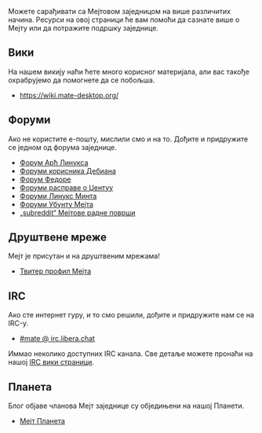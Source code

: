 <!--
.. link:
.. description:
.. tags: Forums,Wiki,IRC,Planet
.. date: 2011-12-05 07:14:07
.. title: Заједница
.. slug: community
-->

Можете сарађивати са Мејтовом заједницом на више различитих начина. 
Ресурси на овој страници ће вам помоћи да сазнате више о Мејту или да 
потражите подршку заједнице. 

## Вики

На нашем викију наћи ћете много корисног материјала, али вас такође охрабрујемо
да помогнете да се побољша.

  * <https://wiki.mate-desktop.org/>

## Форуми

Ако не користите е-пошту, мислили смо и на то. Дођите и придружите се једном од форума заједнице.

  * [Форум Арћ Линукса](https://bbs.archlinux.org/)
  * [Форуми корисника Дебиана](http://forums.debian.net/)
  * [Форум Федоре](https://fedoraforum.org/)
  * [Форуми расправе о Џентуу](https://forums.gentoo.org/)
  * [Форуми Линукс Минта](https://forums.linuxmint.com/)
  * [Форуми Убунту Мејта](https://ubuntu-mate.community)
  * [„subreddit“ Мејтове радне површи](https://www.reddit.com/r/MATEDesktop)

## Друштвене мреже

Мејт је присутан и на друштвеним мрежама!

  * [Твитер профил Мејта](https://twitter.com/mate_desktop)

## IRC

Ако сте интернет гуру, и то смо решили, дођите и придружите нам се на IRC-у.

  * [#mate @ irc.libera.chat](https://web.libera.chat/?#mate)

Иммао неколико доступних IRC канала. Све детаље можете пронаћи на 
нашој [IRC вики страници](https://wiki.mate-desktop.org/introduction/contributing/).

## Планета

Блог објаве чланова Мејт заједнице су обједињени на нашој Планети.

  * [Мејт Планета](https://planet.mate-desktop.org)

